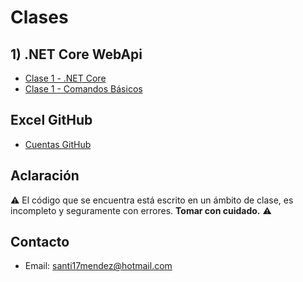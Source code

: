 # Clases

## 1) .NET Core WebApi

* [Clase 1 - .NET Core](/Clases/Clase%201%20-%20NET%20Core.md)
* [Clase 1 - Comandos Básicos](/Clases/Clase%201%20-%20Creacion.md)

## Excel GitHub

* [Cuentas GitHub](https://1drv.ms/x/s!AsRv3us8uF1Rg5VSbE_Kpu_NsEw1Dg)

## Aclaración

:warning: El código que se encuentra está escrito en un ámbito de clase, es incompleto y seguramente con errores. **Tomar con cuidado.** :warning:

## Contacto

* Email: [santi17mendez@hotmail.com](mailto:santi17mendez@hotmail.com)
